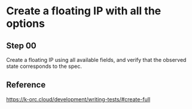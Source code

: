 # Create a floating IP with all the options

## Step 00

Create a floating IP using all available fields, and verify that the observed state corresponds to the spec.

## Reference

https://k-orc.cloud/development/writing-tests/#create-full
